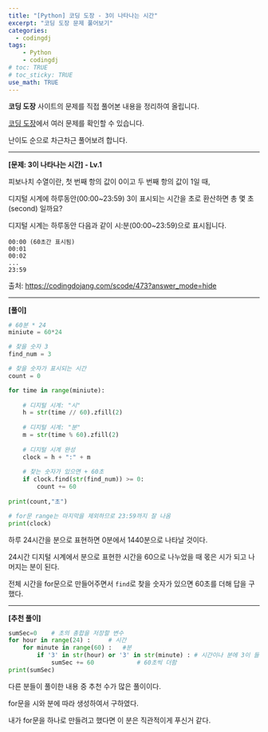 ```yaml
---
title: "[Python] 코딩 도장 - 3이 나타나는 시간"
excerpt: "코딩 도장 문제 풀어보기"
categories: 
  - codingdj
tags: 
    - Python
    - codingdj
# toc: TRUE
# toc_sticky: TRUE
use_math: TRUE
---
```


**코딩 도장** 사이트의 문제를 직접 풀어본 내용을 정리하여 올립니다.

[코딩 도장](https://codingdojang.com/)에서 여러 문제를 확인할 수 있습니다.

난이도 순으로 차근차근 풀어보려 합니다.

---

**[문제: 3이 나타나는 시간] - Lv.1**

피보나치 수열이란, 첫 번째 항의 값이 0이고 두 번째 항의 값이 1일 때, 

디지털 시계에 하루동안(00:00~23:59) 3이 표시되는 시간을 초로 환산하면 총 몇 초(second) 일까요?

디지털 시계는 하루동안 다음과 같이 시:분(00:00~23:59)으로 표시됩니다.

```
00:00 (60초간 표시됨)
00:01 
00:02 
...
23:59
```

출처: <https://codingdojang.com/scode/473?answer_mode=hide>

---

**[풀이]**


```python
# 60분 * 24
miniute = 60*24

# 찾을 숫자 3
find_num = 3

# 찾을 숫자가 표시되는 시간
count = 0

for time in range(miniute):
    
    # 디지털 시계: "시"
    h = str(time // 60).zfill(2)
    
    # 디지털 시계: "분"
    m = str(time % 60).zfill(2)
    
    # 디지털 시계 완성
    clock = h + ":" + m
    
    # 찾는 숫자가 있으면 + 60초
    if clock.find(str(find_num)) >= 0:
        count += 60
        
print(count,"초")

# for문 range는 마지막을 제외하므로 23:59까지 잘 나옴
print(clock)
```

하루 24시간을 분으로 표현하면 0분에서 1440분으로 나타날 것이다.

24시간 디지털 시계에서 분으로 표현한 시간을 60으로 나누었을 때 몫은 시가 되고 나머지는 분이 된다.

전체 시간을 for문으로 만들어주면서 `find`로 찾을 숫자가 있으면 60초를 더해 답을 구했다.

---

**[추천 풀이]**


```python
sumSec=0    # 초의 총합을 저장할 변수
for hour in range(24) :     # 시간
    for minute in range(60) :   #분
        if '3' in str(hour) or '3' in str(minute) : # 시간이나 분에 3이 들어가면
            sumSec += 60            # 60초씩 더함
print(sumSec)
```

다른 분들이 풀이한 내용 중 추천 수가 많은 풀이이다.

for문을 시와 분에 따라 생성하여서 구하였다.

내가 for문을 하나로 만들려고 했다면 이 분은 직관적이게 푸신거 같다. 
